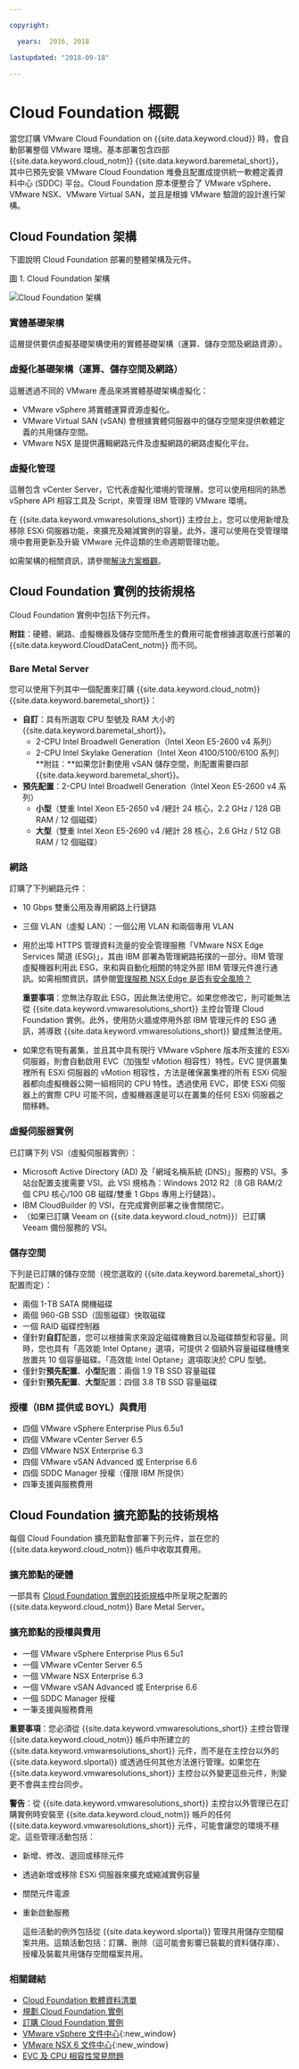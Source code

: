 ```yaml
---

copyright:

  years:  2016, 2018

lastupdated: "2018-09-18"

---
```


# Cloud Foundation 概觀

當您訂購 VMware Cloud Foundation on {{site.data.keyword.cloud}} 時，會自動部署整個 VMware 環境。基本部署包含四部 {{site.data.keyword.cloud_notm}} {{site.data.keyword.baremetal_short}}，其中已預先安裝 VMware Cloud Foundation 堆疊且配置成提供統一軟體定義資料中心 (SDDC) 平台。Cloud Foundation 原本便整合了 VMware vSphere、VMware NSX、VMware Virtual SAN，並且是根據 VMware 驗證的設計進行架構。

## Cloud Foundation 架構

下圖說明 Cloud Foundation 部署的整體架構及元件。

圖 1. Cloud Foundation 架構

![Cloud Foundation 架構](sd_architecture.svg "Cloud Foundation 架構")

### 實體基礎架構

這層提供要供虛擬基礎架構使用的實體基礎架構（運算、儲存空間及網路資源）。

### 虛擬化基礎架構（運算、儲存空間及網路）

這層透過不同的 VMware 產品來將實體基礎架構虛擬化：
* VMware vSphere 將實體運算資源虛擬化。
* VMware Virtual SAN (vSAN) 會根據實體伺服器中的儲存空間來提供軟體定義的共用儲存空間。
* VMware NSX 是提供邏輯網路元件及虛擬網路的網路虛擬化平台。

### 虛擬化管理

這層包含 vCenter Server，它代表虛擬化環境的管理層。您可以使用相同的熟悉 vSphere API 相容工具及 Script，來管理 IBM 管理的 VMware 環境。

在 {{site.data.keyword.vmwaresolutions_short}} 主控台上，您可以使用新增及移除 ESXi 伺服器功能，來擴充及縮減實例的容量。此外，還可以使用在受管理環境中套用更新及升級 VMware 元件這類的生命週期管理功能。

如需架構的相關資訊，請參閱[解決方案概觀](../archiref/solution/solution_overview.html)。

## Cloud Foundation 實例的技術規格

Cloud Foundation 實例中包括下列元件。

**附註**：硬體、網路、虛擬機器及儲存空間所產生的費用可能會根據選取進行部署的 {{site.data.keyword.CloudDataCent_notm}} 而不同。

### Bare Metal Server

您可以使用下列其中一個配置來訂購 {{site.data.keyword.cloud_notm}} {{site.data.keyword.baremetal_short}}：
*  **自訂**：具有所選取 CPU 型號及 RAM 大小的 {{site.data.keyword.baremetal_short}}。   
   * 2-CPU Intel Broadwell Generation（Intel Xeon E5-2600 v4 系列）
   * 2-CPU Intel Skylake Generation（Intel Xeon 4100/5100/6100 系列）
**附註：**如果您計劃使用 vSAN 儲存空間，則配置需要四部 {{site.data.keyword.baremetal_short}}。
* **預先配置**：2-CPU Intel Broadwell Generation（Intel Xeon E5-2600 v4 系列）
  * **小型**（雙重 Intel Xeon E5-2650 v4 /總計 24 核心，2.2 GHz / 128 GB RAM / 12 個磁碟）
  * **大型**（雙重 Intel Xeon E5-2690 v4 /總計 28 核心，2.6 GHz / 512 GB RAM / 12 個磁碟）

### 網路

訂購了下列網路元件：
* 10 Gbps 雙重公用及專用網路上行鏈路
* 三個 VLAN（虛擬 LAN）：一個公用 VLAN 和兩個專用 VLAN
* 用於出埠 HTTPS 管理資料流量的安全管理服務「VMware NSX Edge Services 閘道 (ESG)」，其由 IBM 部署為管理網路拓撲的一部分。IBM 管理虛擬機器利用此 ESG，來和與自動化相關的特定外部 IBM 管理元件進行通訊。如需相關資訊，請參閱[管理服務 NSX Edge 是否有安全風險？](../vmonic/faq.html#does-the-management-services-nsx-edge-pose-a-security-risk-)

  **重要事項**：您無法存取此 ESG，因此無法使用它。如果您修改它，則可能無法從 {{site.data.keyword.vmwaresolutions_short}} 主控台管理 Cloud Foundation 實例。此外，使用防火牆或停用外部 IBM 管理元件的 ESG 通訊，將導致 {{site.data.keyword.vmwaresolutions_short}} 變成無法使用。

* 如果您有現有叢集，並且其中具有現行 VMware vSphere 版本所支援的 ESXi 伺服器，則會自動啟用 EVC（加強型 vMotion 相容性）特性。EVC 提供叢集裡所有 ESXi 伺服器的 vMotion 相容性，方法是確保叢集裡的所有 ESXi 伺服器都向虛擬機器公開一組相同的 CPU 特性。透過使用 EVC，即使 ESXi 伺服器上的實際 CPU 可能不同，虛擬機器還是可以在叢集的任何 ESXi 伺服器之間移轉。

### 虛擬伺服器實例

已訂購下列 VSI（虛擬伺服器實例）：
* Microsoft Active Directory (AD) 及「網域名稱系統 (DNS)」服務的 VSI。多站台配置支援需要 VSI。此 VSI 規格為：Windows 2012 R2（8 GB RAM/2 個 CPU 核心/100 GB 磁碟/雙重 1 Gbps 專用上行鏈路）。
* IBM CloudBuilder 的 VSI，在完成實例部署之後會關閉它。
* （如果已訂購 Veeam on {{site.data.keyword.cloud_notm}}）已訂購 Veeam 備份服務的 VSI。

### 儲存空間

下列是已訂購的儲存空間（視您選取的 {{site.data.keyword.baremetal_short}} 配置而定）：
* 兩個 1-TB SATA 開機磁碟
* 兩個 960-GB SSD（固態磁碟）快取磁碟
* 一個 RAID 磁碟控制器
* 僅針對**自訂**配置，您可以根據需求來設定磁碟機數目以及磁碟類型和容量。同時，您也具有「高效能 Intel Optane」選項，可提供 2 個額外容量磁碟機槽來放置共 10 個容量磁碟。「高效能 Intel Optane」選項取決於 CPU 型號。
* 僅針對**預先配置**、**小型**配置：兩個 1.9 TB SSD 容量磁碟
* 僅針對**預先配置**、**大型**配置：四個 3.8 TB SSD 容量磁碟

### 授權（IBM 提供或 BOYL）與費用

* 四個 VMware vSphere Enterprise Plus 6.5u1
* 四個 VMware vCenter Server 6.5
* 四個 VMware NSX Enterprise 6.3
* 四個 VMware vSAN Advanced 或 Enterprise 6.6
* 四個 SDDC Manager 授權（僅限 IBM 所提供）
* 四筆支援與服務費用

## Cloud Foundation 擴充節點的技術規格

每個 Cloud Foundation 擴充節點會部署下列元件，並在您的 {{site.data.keyword.cloud_notm}} 帳戶中收取其費用。

### 擴充節點的硬體

一部具有 [Cloud Foundation 實例的技術規格](../sddc/sd_cloudfoundationoverview.html#technical-specifications-for-cloud-foundation-instances)中所呈現之配置的 {{site.data.keyword.cloud_notm}} Bare Metal Server。

### 擴充節點的授權與費用

* 一個 VMware vSphere Enterprise Plus 6.5u1
* 一個 VMware vCenter Server 6.5
* 一個 VMware NSX Enterprise 6.3
* 一個 VMware vSAN Advanced 或 Enterprise 6.6
* 一個 SDDC Manager 授權
* 一筆支援與服務費用

**重要事項**：您必須從 {{site.data.keyword.vmwaresolutions_short}} 主控台管理 {{site.data.keyword.cloud_notm}} 帳戶中所建立的 {{site.data.keyword.vmwaresolutions_short}} 元件，而不是在主控台以外的 {{site.data.keyword.slportal}} 或透過任何其他方法進行管理。如果您在 {{site.data.keyword.vmwaresolutions_short}} 主控台以外變更這些元件，則變更不會與主控台同步。

**警告**：從 {{site.data.keyword.vmwaresolutions_short}} 主控台以外管理已在訂購實例時安裝至 {{site.data.keyword.cloud_notm}} 帳戶的任何 {{site.data.keyword.vmwaresolutions_short}} 元件，可能會讓您的環境不穩定。這些管理活動包括：
*  新增、修改、退回或移除元件
*  透過新增或移除 ESXi 伺服器來擴充或縮減實例容量
*  關閉元件電源
*  重新啟動服務

   這些活動的例外包括從 {{site.data.keyword.slportal}} 管理共用儲存空間檔案共用。這類活動包括：訂購、刪除（這可能會影響已裝載的資料儲存庫）、授權及裝載共用儲存空間檔案共用。

### 相關鏈結

* [Cloud Foundation 軟體資料清單](sd_bom.html)
* [規劃 Cloud Foundation 實例](sd_planning.html)
* [訂購 Cloud Foundation 實例](sd_orderinginstance.html)
* [VMware vSphere 文件中心](https://pubs.vmware.com/vsphere-60/index.jsp){:new_window}
* [VMware NSX 6 文件中心](https://pubs.vmware.com/NSX-6/index.jsp){:new_window}
* [EVC 及 CPU 相容性常見問題](https://kb.vmware.com/s/article/1005764)
